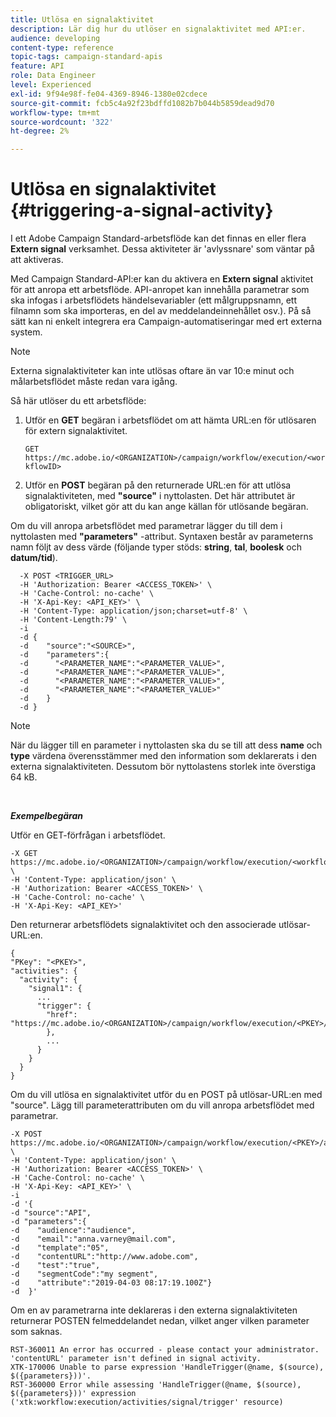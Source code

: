 ```yaml
---
title: Utlösa en signalaktivitet
description: Lär dig hur du utlöser en signalaktivitet med API:er.
audience: developing
content-type: reference
topic-tags: campaign-standard-apis
feature: API
role: Data Engineer
level: Experienced
exl-id: 9f94e98f-fe04-4369-8946-1380e02cdece
source-git-commit: fcb5c4a92f23bdffd1082b7b044b5859dead9d70
workflow-type: tm+mt
source-wordcount: '322'
ht-degree: 2%

---
```


# Utlösa en signalaktivitet {#triggering-a-signal-activity}

I ett Adobe Campaign Standard-arbetsflöde kan det finnas en eller flera **Extern signal** verksamhet. Dessa aktiviteter är &#39;avlyssnare&#39; som väntar på att aktiveras.

Med Campaign Standard-API:er kan du aktivera en **Extern signal** aktivitet för att anropa ett arbetsflöde. API-anropet kan innehålla parametrar som ska infogas i arbetsflödets händelsevariabler (ett målgruppsnamn, ett filnamn som ska importeras, en del av meddelandeinnehållet osv.). På så sätt kan ni enkelt integrera era Campaign-automatiseringar med ert externa system.

>[!NOTE]
>
>Externa signalaktiviteter kan inte utlösas oftare än var 10:e minut och målarbetsflödet måste redan vara igång.

Så här utlöser du ett arbetsflöde:

1. Utför en **GET** begäran i arbetsflödet om att hämta URL:en för utlösaren för extern signalaktivitet.

   `GET https://mc.adobe.io/<ORGANIZATION>/campaign/workflow/execution/<workflowID>`

1. Utför en **POST** begäran på den returnerade URL:en för att utlösa signalaktiviteten, med **&quot;source&quot;** i nyttolasten. Det här attributet är obligatoriskt, vilket gör att du kan ange källan för utlösande begäran.

Om du vill anropa arbetsflödet med parametrar lägger du till dem i nyttolasten med **&quot;parameters&quot;** -attribut. Syntaxen består av parameterns namn följt av dess värde (följande typer stöds: **string**, **tal**, **boolesk** och **datum/tid**).

```
  -X POST <TRIGGER_URL>
  -H 'Authorization: Bearer <ACCESS_TOKEN>' \
  -H 'Cache-Control: no-cache' \
  -H 'X-Api-Key: <API_KEY>' \
  -H 'Content-Type: application/json;charset=utf-8' \
  -H 'Content-Length:79' \
  -i
  -d {
  -d    "source":"<SOURCE>",
  -d    "parameters":{
  -d      "<PARAMETER_NAME":"<PARAMETER_VALUE>",
  -d      "<PARAMETER_NAME":"<PARAMETER_VALUE>",
  -d      "<PARAMETER_NAME":"<PARAMETER_VALUE>",  
  -d      "<PARAMETER_NAME":"<PARAMETER_VALUE>"
  -d    }
  -d }
```

>[!NOTE]
>
>När du lägger till en parameter i nyttolasten ska du se till att dess **name** och **type** värdena överensstämmer med den information som deklarerats i den externa signalaktiviteten. Dessutom bör nyttolastens storlek inte överstiga 64 kB.

<br/>

***Exempelbegäran***

Utför en GET-förfrågan i arbetsflödet.

```
-X GET https://mc.adobe.io/<ORGANIZATION>/campaign/workflow/execution/<workflowID> \
-H 'Content-Type: application/json' \
-H 'Authorization: Bearer <ACCESS_TOKEN>' \
-H 'Cache-Control: no-cache' \
-H 'X-Api-Key: <API_KEY>'
```

Den returnerar arbetsflödets signalaktivitet och den associerade utlösar-URL:en.

```
{
"PKey": "<PKEY>",
"activities": {
  "activity": {
    "signal1": {
      ...
      "trigger": {
        "href": "https://mc.adobe.io/<ORGANIZATION>/campaign/workflow/execution/<PKEY>/activities/activity/<PKEY>/trigger/"
        },
        ...
      }
    }
  }
}
```

Om du vill utlösa en signalaktivitet utför du en POST på utlösar-URL:en med &quot;source&quot;. Lägg till parameterattributen om du vill anropa arbetsflödet med parametrar.

```
-X POST https://mc.adobe.io/<ORGANIZATION>/campaign/workflow/execution/<PKEY>/activities/activity/<PKEY>/trigger \
-H 'Content-Type: application/json' \
-H 'Authorization: Bearer <ACCESS_TOKEN>' \
-H 'Cache-Control: no-cache' \
-H 'X-Api-Key: <API_KEY>' \
-i
-d '{
-d "source":"API",
-d "parameters":{
-d    "audience":"audience",
-d    "email":"anna.varney@mail.com",
-d    "template":"05",
-d    "contentURL":"http://www.adobe.com",
-d    "test":"true",
-d    "segmentCode":"my segment",
-d    "attribute":"2019-04-03 08:17:19.100Z"}
-d  }'
```

<!-- + réponse -->

Om en av parametrarna inte deklareras i den externa signalaktiviteten returnerar POSTEN felmeddelandet nedan, vilket anger vilken parameter som saknas.

```
RST-360011 An error has occurred - please contact your administrator.
'contentURL' parameter isn't defined in signal activity.
XTK-170006 Unable to parse expression 'HandleTrigger(@name, $(source), $({parameters}))'.
RST-360000 Error while assessing 'HandleTrigger(@name, $(source), $({parameters}))' expression ('xtk:workflow:execution/activities/signal/trigger' resource)
```

